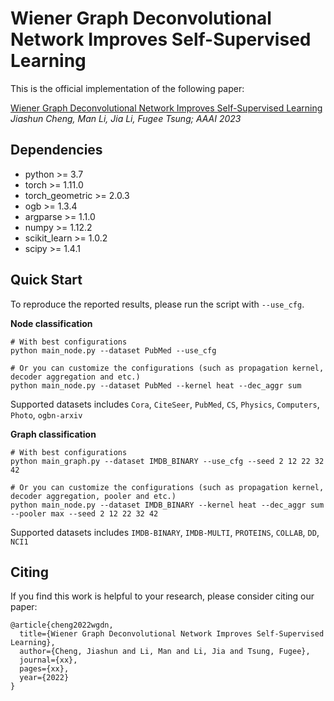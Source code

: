 # Wiener Graph Deconvolutional Network Improves Self-Supervised Learning

This is the official implementation of the following paper:

[Wiener Graph Deconvolutional Network Improves Self-Supervised Learning](xxxxxxx)  
*Jiashun Cheng, Man Li, Jia Li, Fugee Tsung; AAAI 2023*

Dependencies
----------------------
- python >= 3.7
- torch >= 1.11.0
- torch_geometric >= 2.0.3
- ogb >= 1.3.4
- argparse >= 1.1.0
- numpy >= 1.12.2
- scikit_learn >= 1.0.2
- scipy >= 1.4.1

Quick Start
----------------------

To reproduce the reported results, please run the script with `--use_cfg`.

**Node classification**

```
# With best configurations
python main_node.py --dataset PubMed --use_cfg

# Or you can customize the configurations (such as propagation kernel, decoder aggregation and etc.)
python main_node.py --dataset PubMed --kernel heat --dec_aggr sum 
```

Supported datasets includes `Cora`, `CiteSeer`, `PubMed`, `CS`, `Physics`, `Computers`, `Photo`, `ogbn-arxiv`

**Graph classification**

```
# With best configurations
python main_graph.py --dataset IMDB_BINARY --use_cfg --seed 2 12 22 32 42

# Or you can customize the configurations (such as propagation kernel, decoder aggregation, pooler and etc.)
python main_node.py --dataset IMDB_BINARY --kernel heat --dec_aggr sum --pooler max --seed 2 12 22 32 42
```

Supported datasets includes `IMDB-BINARY`, `IMDB-MULTI`, `PROTEINS`, `COLLAB`, `DD`, `NCI1`

Citing
----------------------

If you find this work is helpful to your research, please consider citing our paper:

```
@article{cheng2022wgdn,
  title={Wiener Graph Deconvolutional Network Improves Self-Supervised Learning},
  author={Cheng, Jiashun and Li, Man and Li, Jia and Tsung, Fugee},
  journal={xx},
  pages={xx},
  year={2022}
}
```
